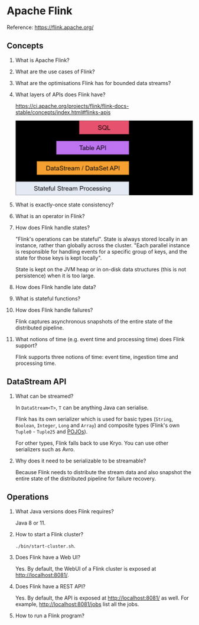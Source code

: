 # Apache Flink

Reference: <https://flink.apache.org/>

## Concepts

1. What is Apache Flink?

1. What are the use cases of Flink?

1. What are the optimisations Flink has for bounded data streams?

1. What layers of APIs does Flink have?

   <https://ci.apache.org/projects/flink/flink-docs-stable/concepts/index.html#flinks-apis>

   ![Layers of Flink APIs](flink-apis.png)

1. What is exactly-once state consistency?

1. What is an operator in Flink?

1. How does Flink handle states?

   "Flink's operations can be stateful". State is always stored locally in an instance, rather than globally across the cluster. "Each parallel instance is responsible for handling events for a specific group of keys, and the state for those keys is kept locally".

   State is kept on the JVM heap or in on-disk data structures (this is not persistence) when it is too large.

1. How does Flink handle late data?

1. What is stateful functions?

1. How does Flink handle failures?

   Flink captures asynchronous snapshots of the entire state of the distributed pipeline.

1. What notions of time (e.g. event time and processing time) does Flink support?

   Flink supports three notions of time: event time, ingestion time and processing time.

## DataStream API

1. What can be streamed?

   In `DataStream<T>`, `T` can be anything Java can serialise.
   
   Flink has its own serializer which is used for basic types (`String`, `Boolean`, `Integer`, `Long` and `Array`) and composite types (Flink's own `Tuple0` - `Tuple25` and [POJOs](file:///C:/Users/ws/Downloads/apache_flink_doc/ci.apache.org/projects/flink/flink-docs-release-1.12/learn-flink/datastream_api.html#pojos)).

   For other types, Flink falls back to use Kryo. You can use other serializers such as Avro.

1. Why does it need to be serializable to be streamable?

   Because Flink needs to distribute the stream data and also snapshot the entire state of the distributed pipeline for failure recovery.

## Operations

1. What Java versions does Flink requires?

   Java 8 or 11.

1. How to start a Flink cluster?

   `./bin/start-cluster.sh`.

1. Does Flink have a Web UI?

   Yes. By default, the WebUI of a Flink cluster is exposed at <http://localhost:8081/>.

1. Does Flink have a REST API?

   Yes. By default, the API is exposed at <http://localhost:8081/> as well. For example, <http://localhost:8081/jobs> list all the jobs.

1. How to run a Flink program?